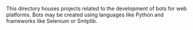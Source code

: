 This directory houses projects related to the development of bots for web platforms. Bots may be created using languages like Python and frameworks like Selenium or Smtplib.